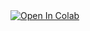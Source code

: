 <a target="_blank" href="https://colab.research.google.com/github/papeye/qArXiv/blob/add-input-fields/main.ipynb">
  <img src="https://colab.research.google.com/assets/colab-badge.svg" alt="Open In Colab"/>
</a>